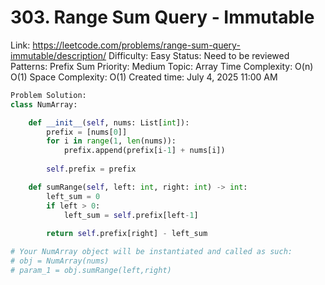 # 303. Range Sum Query - Immutable

Link: https://leetcode.com/problems/range-sum-query-immutable/description/
Difficulty: Easy
Status: Need to be reviewed
Patterns: Prefix Sum
Priority: Medium
Topic: Array
Time Complexity: O(n) O(1)
Space Complexity: O(1)
Created time: July 4, 2025 11:00 AM

```python
Problem Solution:
class NumArray:

    def __init__(self, nums: List[int]):
        prefix = [nums[0]]
        for i in range(1, len(nums)):
            prefix.append(prefix[i-1] + nums[i])
        
        self.prefix = prefix

    def sumRange(self, left: int, right: int) -> int:
        left_sum = 0 
        if left > 0:
            left_sum = self.prefix[left-1]
        
        return self.prefix[right] - left_sum

# Your NumArray object will be instantiated and called as such:
# obj = NumArray(nums)
# param_1 = obj.sumRange(left,right)
```